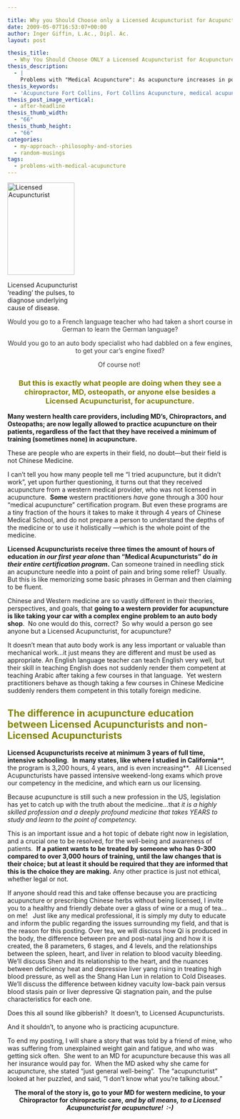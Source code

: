```yaml
---

title: Why you Should Choose only a Licensed Acupuncturist for Acupuncture
date: 2009-05-07T16:53:07+00:00
author: Inger Giffin, L.Ac., Dipl. Ac.
layout: post

thesis_title:
  - Why You Should Choose ONLY a Licensed Acupuncturist for Acupuncture
thesis_description:
  - |
    Problems with "Medical Acupuncture": As acupuncture increases in popularity, MD's, Chiros, and others are practicing practice it. But are patients the ones who are losing out?
thesis_keywords:
  - 'Acupuncture Fort Collins, Fort Collins Acupuncture, medical acupuncture, '
thesis_post_image_vertical:
  - after-headline
thesis_thumb_width:
  - "66"
thesis_thumb_height:
  - "66"
categories:
  - my-approach--philosophy-and-stories
  - random-musings
tags:
  - problems-with-medical-acupuncture
---
```

<div id="attachment_659" style="width: 160px" class="wp-caption alignleft">
  <a title="Licensed Acupuncturist pulse diagnosis" href="http://www.wisdomwaysacupuncture.com/wp-content/uploads/2010/06/acupuncture-pulse-taking.jpg"><img class=" wp-image-659 " title="Licensed Acupuncturist doing pulse reading" src="http://www.wisdomwaysacupuncture.com/wp-content/uploads/2010/06/acupuncture-pulse-taking.jpg" alt="Licensed Acupuncturist" width="150" height="207" /></a>
  
  <p class="wp-caption-text">
    Licensed Acupuncturist &#8216;reading&#8217; the pulses, to diagnose underlying cause of disease.
  </p>
</div>

<p style="text-align: center;">
  <span style="color: #333333;">Would you go to a French language teacher who had taken a short course in German to learn the German language?</span>
</p>

<p style="text-align: center;">
  <span style="color: #333333;">Would you go to an auto body specialist who had dabbled on a few engines, to get your car’s engine fixed?</span>
</p>

<p style="text-align: center;">
  <span style="color: #808000;"><span style="color: #333333;">Of course not!</span>  </span>
</p>

<h3 style="text-align: center;">
  <span style="color: #808000;">But this is exactly what people are doing when they see a chiropractor, MD, osteopath, or anyone else besides a <strong>Licensed Acupuncturist</strong>, for acupuncture.</span>
</h3>

**Many western health care providers, including MD&#8217;s, Chiropractors, and Osteopaths; are now legally allowed to practice acupuncture on their patients, regardless of the fact that they have received a minimum of training (sometimes none) in acupuncture.**

These are people who are experts in their field, no doubt&#8212;but their field is not Chinese Medicine.

I can&#8217;t tell you how many people tell me &#8220;I tried acupuncture, but it didn&#8217;t work&#8221;, yet upon further questioning, it turns out that they received acupuncture from a western medical provider, who was not licensed in acupuncture.  **Some** western practitioners _have_ gone through a 300 hour &#8220;medical acupuncture&#8221; certification program. But even these programs are a tiny fraction of the hours it takes to make it through 4 years of Chinese Medical School, and do not prepare a person to understand the depths of the medicine or to use it holistically &#8212;which is the whole point of the medicine.

**Licensed Acupuncturists receive three times the amount of hours of education _in our first year alone_ than &#8220;Medical Acupuncturists&#8221; do _in their entire certification program_.** Can someone trained in needling stick an acupuncture needle into a point of pain and bring some relief?  Usually.  But this is like memorizing some basic phrases in German and then claiming to be fluent.

Chinese and Western medicine are so vastly different in their theories, perspectives, and goals, that **going to a western provider for acupuncture is like taking your car with a complex engine problem to an auto body shop**.  No one would do this, correct?  So why would a person go see anyone but a Licensed Acupuncturist, for acupuncture?

It doesn&#8217;t mean that auto body work is any less important or valuable than mechanical work&#8230;it just means they are different and must be used as appropriate. An English language teacher can teach English very well, but their skill in teaching English does not suddenly render them competent at teaching Arabic after taking a few courses in that language.  Yet western practitioners behave as though taking a few courses in Chinese Medicine suddenly renders them competent in this totally foreign medicine.

## <span style="color: #808000;">The difference in acupuncture education between Licensed Acupuncturists and non-Licensed Acupuncturists</span>

**Licensed Acupuncturists receive at minimum 3 years of full time, intensive schooling**.  **In many states, like where I studied** **in California****, the program is 3,200 hours, 4 years, and is even increasing**.   All Licensed Acupuncturists have passed intensive weekend-long exams which prove our competency in the medicine, and which earn us our licensing.

Because acupuncture is still such a new profession in the US, legislation has yet to catch up with the truth about the medicine&#8230;that _it is a highly skilled profession and a deeply profound medicine that takes YEARS to study and learn to the point of competency._

This is an important issue and a hot topic of debate right now in legislation, and a crucial one to be resolved, for the well-being and awareness of patients.  **If a patient wants to be treated by someone who has 0-300 compared to over 3,000 hours of training, until the law changes that is their choice; but at least it should be required that they are informed that this is the choice they are making.** Any other practice is just not ethical, whether legal or not.

If anyone should read this and take offense because you are practicing acupuncture or prescribing Chinese herbs without being licensed, I invite you to a healthy and friendly debate over a glass of wine or a mug of tea&#8230;on me!   Just like any medical professional, it is simply my duty to educate and inform the public regarding the issues surrounding my field, and that is the reason for this posting. Over tea, we will discuss how Qi is produced in the body, the difference between pre and post-natal jing and how it is created, the 8 parameters, 6 stages, and 4 levels, and the relationships between the spleen, heart, and liver in relation to blood vacuity bleeding. We&#8217;ll discuss Shen and its relationship to the heart, and the nuances between deficiency heat and depressive liver yang rising in treating high blood pressure, as well as the Shang Han Lun in relation to Cold Diseases.  We&#8217;ll discuss the difference between kidney vacuity low-back pain versus blood stasis pain or liver depressive Qi stagnation pain, and the pulse characteristics for each one.

Does this all sound like gibberish?  It doesn&#8217;t, to Licensed Acupuncturists.

And it shouldn&#8217;t, to anyone who is practicing acupuncture.

To end my posting, I will share a story that was told by a friend of mine, who was suffering from unexplained weight gain and fatigue, and who was getting sick often.  She went to an MD for acupuncture because this was all her insurance would pay for.  When the MD asked why she came for acupuncture, she stated &#8220;just general well-being&#8221;.  The &#8220;acupuncturist&#8221; looked at her puzzled, and said, &#8220;I don&#8217;t know what you&#8217;re talking about.&#8221;

<p style="text-align: center;">
  <strong>The moral of the story is, go to your MD for western medicine, to your Chiropractor for chiropractic care,<em> and by all means, to a Licensed Acupuncturist for acupuncture!  :-)</em></strong>
</p>